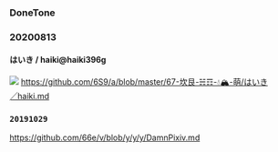 ### DoneTone

### 20200813
#### はいき / haiki@haiki396g
![](https://pbs.twimg.com/media/EfQJ9V1U0AAd3jy?format=jpg&name=thumb)
https://github.com/6S9/a/blob/master/67-坎艮-☵☶️-💧🏔️-萌/はいき╱haiki.md

### `20191029`
https://github.com/66e/v/blob/y/y/y/DamnPixiv.md
